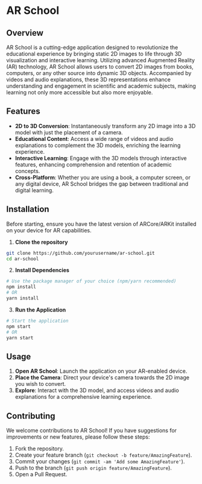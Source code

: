 # AR School

## Overview

AR School is a cutting-edge application designed to revolutionize the educational experience by bringing static 2D images to life through 3D visualization and interactive learning. Utilizing advanced Augmented Reality (AR) technology, AR School allows users to convert 2D images from books, computers, or any other source into dynamic 3D objects. Accompanied by videos and audio explanations, these 3D representations enhance understanding and engagement in scientific and academic subjects, making learning not only more accessible but also more enjoyable.

## Features

- **2D to 3D Conversion**: Instantaneously transform any 2D image into a 3D model with just the placement of a camera.
- **Educational Content**: Access a wide range of videos and audio explanations to complement the 3D models, enriching the learning experience.
- **Interactive Learning**: Engage with the 3D models through interactive features, enhancing comprehension and retention of academic concepts.
- **Cross-Platform**: Whether you are using a book, a computer screen, or any digital device, AR School bridges the gap between traditional and digital learning.

## Installation

Before starting, ensure you have the latest version of ARCore/ARKit installed on your device for AR capabilities.

1. **Clone the repository**

```bash
git clone https://github.com/yourusername/ar-school.git
cd ar-school
```

2. **Install Dependencies**

```bash
# Use the package manager of your choice (npm/yarn recommended)
npm install
# OR
yarn install
```

3. **Run the Application**

```bash
# Start the application
npm start
# OR
yarn start
```

## Usage

1. **Open AR School**: Launch the application on your AR-enabled device.
2. **Place the Camera**: Direct your device's camera towards the 2D image you wish to convert.
3. **Explore**: Interact with the 3D model, and access videos and audio explanations for a comprehensive learning experience.

## Contributing

We welcome contributions to AR School! If you have suggestions for improvements or new features, please follow these steps:

1. Fork the repository.
2. Create your feature branch (`git checkout -b feature/AmazingFeature`).
3. Commit your changes (`git commit -am 'Add some AmazingFeature'`).
4. Push to the branch (`git push origin feature/AmazingFeature`).
5. Open a Pull Request.
